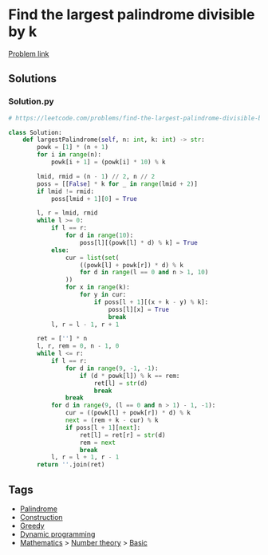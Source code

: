 # Find the largest palindrome divisible by k

[Problem link](https://leetcode.com/problems/find-the-largest-palindrome-divisible-by-k/)

## Solutions


### Solution.py
```py
# https://leetcode.com/problems/find-the-largest-palindrome-divisible-by-k/

class Solution:
    def largestPalindrome(self, n: int, k: int) -> str:
        powk = [1] * (n + 1)
        for i in range(n):
            powk[i + 1] = (powk[i] * 10) % k

        lmid, rmid = (n - 1) // 2, n // 2
        poss = [[False] * k for _ in range(lmid + 2)]
        if lmid != rmid:
            poss[lmid + 1][0] = True

        l, r = lmid, rmid
        while l >= 0:
            if l == r:
                for d in range(10):
                    poss[l][(powk[l] * d) % k] = True
            else:
                cur = list(set(
                    ((powk[l] + powk[r]) * d) % k
                    for d in range(l == 0 and n > 1, 10)
                ))
                for x in range(k):
                    for y in cur:
                        if poss[l + 1][(x + k - y) % k]:
                            poss[l][x] = True
                            break
            l, r = l - 1, r + 1

        ret = [''] * n
        l, r, rem = 0, n - 1, 0
        while l <= r:
            if l == r:
                for d in range(9, -1, -1):
                    if (d * powk[l]) % k == rem:
                        ret[l] = str(d)
                        break
                break
            for d in range(9, (l == 0 and n > 1) - 1, -1):
                cur = ((powk[l] + powk[r]) * d) % k
                next = (rem + k - cur) % k
                if poss[l + 1][next]:
                    ret[l] = ret[r] = str(d)
                    rem = next
                    break
            l, r = l + 1, r - 1
        return ''.join(ret)
```
## Tags

* [Palindrome](/Collections/palindrome.md#palindrome)
* [Construction](/Collections/construction.md#construction)
* [Greedy](/Collections/greedy.md#greedy)
* [Dynamic programming](/Collections/dynamic-programming.md#dynamic-programming)
* [Mathematics](/Collections/mathematics.md#mathematics) > [Number theory](/Collections/mathematics.md#number-theory) > [Basic](/Collections/mathematics.md#basic)
